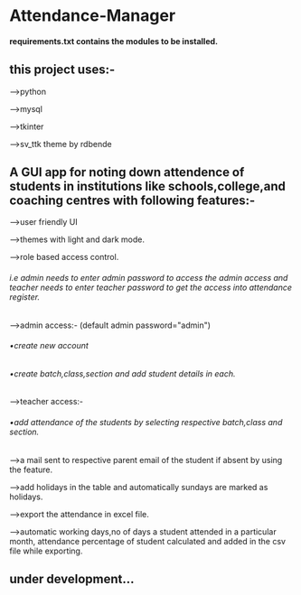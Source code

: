 # Attendance-Manager
#### requirements.txt contains the modules to be installed.
## this project uses:-
-->python

-->mysql

-->tkinter

-->sv_ttk theme by rdbende

## A GUI app for noting down attendence of students in institutions like schools,college,and coaching centres with following features:-

-->user friendly UI

-->themes with light and dark mode.

-->role based access control. 
###### i.e admin needs to enter admin password to access the admin access and teacher needs to enter teacher password to get the access into attendance register.

-->admin access:- (default admin password="admin")
###### •create new account
###### •create batch,class,section and add student details in each.

-->teacher access:-
###### •add attendance of the students by selecting respective batch,class and section.

-->a mail sent to respective parent email of the student if absent by using the feature.

-->add holidays in the table and automatically sundays are marked as holidays.

-->export the attendance in excel file.

-->automatic working days,no of days a student attended in a particular month, attendance percentage of student calculated and added in the csv file while exporting.

## under development...

